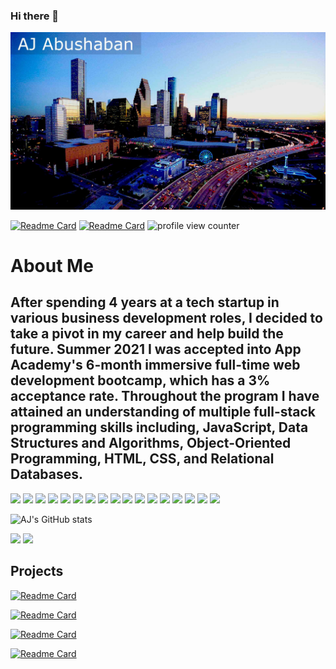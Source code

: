 ### Hi there 👋

<!--
**asabushaban/asabushaban** is a ✨ _special_ ✨ repository because its `README.md` (this file) appears on your GitHub profile.

Here are some ideas to get you started:

- 🔭 I’m currently working on ...
- 🌱 I’m currently learning ...
- 👯 I’m looking to collaborate on ...
- 🤔 I’m looking for help with ...
- 💬 Ask me about ...
- 📫 How to reach me: ...
- 😄 Pronouns: ...
- ⚡ Fun fact: ...
-->

<img src="https://github.com/asabushaban/Coina/blob/main/react-app/public/wireframes/downtownskyline_dusk_2200x1458_fb275565-0b6b-482b-8d06-43c2cb3f03f.jpeg">


[![Readme Card](https://img.shields.io/badge/Gmail-D14836?style=for-the-badge&logo=gmail&logoColor=white)](mailto:asabushaban@gmail.com)
[![Readme Card](https://img.shields.io/badge/LinkedIn-0077B5?style=for-the-badge&logo=linkedin&logoColor=white)](https://www.linkedin.com/in/aj-abushaban-919231100/)
<img src='https://komarev.com/ghpvc/?username=asabushaban&color=blueviolet' alt='profile view counter' title='profile view counter'>
# About Me


After spending 4 years at a tech startup in various business development roles, I decided to take a pivot in my career and help build the future. Summer 2021 I was accepted into App Academy's 6-month immersive full-time web development bootcamp, which has a 3% acceptance rate. Throughout the program I have attained an understanding of multiple full-stack programming skills including, JavaScript, Data Structures and Algorithms, Object-Oriented Programming, HTML, CSS, and Relational Databases.
---

<p>
    <!-- Badges Link https://github.com/alexandresanlim/Badges4-README.md-Profile -->
    <!-- languages -->
    <img src="https://img.shields.io/badge/JavaScript-323330?style=for-the-badge&logo=javascript&logoColor=F7DF1E" />
    <img src="https://img.shields.io/badge/Python-3776AB?style=for-the-badge&logo=python&logoColor=white" />
    <img src="https://img.shields.io/badge/CSS3-1572B6?style=for-the-badge&logo=css3&logoColor=white" />
    <img src="https://img.shields.io/badge/HTML5-E34F26?style=for-the-badge&logo=html5&logoColor=white" />
    <img src="https://img.shields.io/badge/json-5E5C5C?style=for-the-badge&logo=json&logoColor=white" />
    <!-- Frameworks -->
    <img src="https://img.shields.io/badge/Node.js-339933?style=for-the-badge&logo=nodedotjs&logoColor=white" />
    <img src="https://img.shields.io/badge/npm-CB3837?style=for-the-badge&logo=npm&logoColor=white" />
    <img src="https://img.shields.io/badge/React-20232A?style=for-the-badge&logo=react&logoColor=61DAFB" />
    <img src="https://img.shields.io/badge/Redux-593D88?style=for-the-badge&logo=redux&logoColor=white" />
    <img src="https://img.shields.io/badge/Express.js-000000?style=for-the-badge&logo=express&logoColor=white" />
    <!-- <img src="https://img.shields.io/badge/Flask-000000?style=for-the-badge&logo=flask&logoColor=white" /> -->
    <img src="https://img.shields.io/badge/Git-F05032?style=for-the-badge&logo=git&logoColor=white" />
    <!-- <img src="https://img.shields.io/badge/Docker-2CA5E0?style=for-the-badge&logo=docker&logoColor=white" /> -->
    <img src="https://img.shields.io/badge/Postman-FF6C37?style=for-the-badge&logo=Postman&logoColor=white" />
    <img src="https://img.shields.io/badge/JWT-000000?style=for-the-badge&logo=JSON%20web%20tokens&logoColor=white" />
    <!-- cloud -->
    <img src="https://img.shields.io/badge/Heroku-430098?style=for-the-badge&logo=heroku&logoColor=white" />
    <!-- os -->
    <img src="https://img.shields.io/badge/Windows-0078D6?style=for-the-badge&logo=windows&logoColor=white" />
    <img src="https://img.shields.io/badge/Linux-FCC624?style=for-the-badge&logo=linux&logoColor=black" />
    <!-- ide -->
    <img src="https://img.shields.io/badge/Visual_Studio_Code-0078D4?style=for-the-badge&logo=visual%20studio%20code&logoColor=white" />
    
<p/>

<!-- <img src="https://github-readme-stats.vercel.app/api/top-langs/?username=Concrete18" /> -->


![AJ's GitHub stats](https://github-readme-stats.vercel.app/api?username=asabushaban&count_private=true&show_icons=true&theme=tokyonight)


<img src="https://github-readme-streak-stats.herokuapp.com/?user=asabushaban&theme=tokyonight">

<img src="https://github-readme-stats.vercel.app/api/top-langs/?username=asabushaban&theme=tokyonight" />

 ## Projects

[![Readme Card](https://github-readme-stats.vercel.app/api/pin/?username=asabushaban&repo=Coina&theme=tokyonight)](https://github.com/asabushaban/Coina)

[![Readme Card](https://github-readme-stats.vercel.app/api/pin/?username=NJSim&repo=Robinhood2.0&theme=tokyonight)](https://github.com/NJSim/Robinhood2.0)

[![Readme Card](https://github-readme-stats.vercel.app/api/pin/?username=asabushaban&repo=Clevernote&theme=tokyonight)](https://github.com/asabushaban/Clevernote)

[![Readme Card](https://github-readme-stats.vercel.app/api/pin/?username=anndonnelly&repo=Remember-the-CRUD&theme=tokyonight)](https://github.com/anndonnelly/Remember-the-CRUD)

